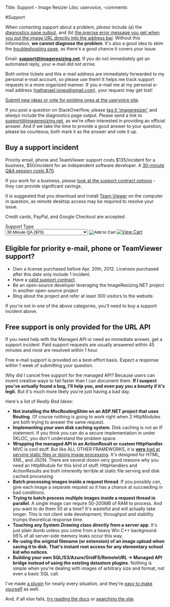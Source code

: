 Title: Support - Image Resizer
Libs: uservoice, -comments

#Support

When contacting support about a problem, *please* include (a) the [diagnostics page output](/plugins/diagnostics), and (b) [the precise error message you get when you put the image URL directly into the address bar](/docs/geterror). Without this information, **we cannot diagnose the problem**. It's also a good idea to skim the [troubleshooting page](/docs/troubleshoot), as there's a good chance it covers your issue.

<script language="javascript">
function isDstInEffect(off){
	var d = new Date();
	//get the start and end dates for dst:(these rules are US only)
	var     y= d.getUTCFullYear(), countstart= 8, countend= 1,
	dstart= new Date(Date.UTC(y, 2, 8, 2, 0, 0, 0)),
	dend= new Date(Date.UTC(y, 10, 1, 2, 0, 0, 0));
	while(dstart.getUTCDay()!== 0) dstart.setUTCDate(++countstart);
	while(dend.getUTCDay()!== 0) dend.setUTCDate(++countend);

	//get the GMT time for the localized dst start and end times:
	//dstart.setUTCMinutes(off);
	//dend.setUTCMinutes(off);

	// if the date passed in is between dst start and dst end, adjust the offset and label:
	return (dstart<= d && dend>= d);
}
var now = new Date();


var edtOffset = isDstInEffect(-5 * 60) ? -4: -5;//-4, -5
var localOffset = now.getTimezoneOffset() / -60;

var a = (localOffset - edtOffset + 9) % 24;
var b = (localOffset - edtOffset + 21) % 24;

var mins =  now.getMinutes().toString(); 
if (mins.length == 1) mins = mins + '0';

document.write("For the quickest response, please contact support between <strong>" + a + ":00 and " + b + ":00</strong> based on your estimated local time of " + now.getHours() + ":" + mins + ". This is 9am to 9pm EDT (my time zone).");
</script>

Email:  **support@imageresizing.net**. If you do not immediately get an automated reply, your e-mail *did not arrive*. 

Both online tickets and this e-mail address are immediately forwarded to my personal e-mail account, so please use them! It helps me track support requests in a more organized manner. If you e-mail me at my personal e-mail address (nathanael.jones@gmail.com), your request may get lost!

[Submit new ideas or vote for existing ones at the uservoice site](http://resizer.uservoice.com/forums/108373-image-resizer-v3).

If you post a question on StackOverflow, please [tag it 'imageresizer'](http://stackoverflow.com/questions/tagged/imageresizer) and *always* include the diagnostics page output. Please send a link to support@imageresizing.net, as we're often interested in providing an official answer. And if we take the time to provide a good answer to your question, please be courteous; both mark it as the answer and vote it up.

## Buy a support incident

Priority email, phone and TeamViewer support costs $135/incident for a business, $50/incident for an independent software developer. A [30-minute Q&A session costs $70](/support/consult).

If you work for a business, please [look at the support contract options](/support/contracts) - they can provide significant savings. 

It is suggested that you download and install [Team Viewer](http://teamviewer.com) on the computer in question, as remote desktop access may be required to resolve your issue.

Credit cards, PayPal, and Google Checkout are accepted.

<form action="https://www.e-junkie.com/ecom/gb.php?c=cart&amp;i=939690&amp;cl=41912&amp;ejc=2" target="ej_ejc" method="POST" accept-charset="UTF-8">
Support Type<br/>
<select name="o1">
<option value="30 Minute QA">30 Minute QA ($70)</option>
<option value="1 Aided install + 30 Minute QA">1 Aided install + 30 Minute QA ($130)</option>
<option value="2 Aided installs + 30 Minute Q&amp;A">2 Aided installs + 30 Minute Q&amp;A ($190)</option>
<option value="Support Incident (Individual)">Support Incident (Individual) ($50)</option>
<option value="Support Incident (Business)">Support Incident (Business) ($135)</option>
</select>

<input type="image" src="http://www.e-junkie.com/ej/ej_add_to_cart.gif" border="0"  alt="Add to Cart" class="ec_ejc_thkbx" onClick="javascript:return EJEJC_lc(this.parentNode);"/>
<a href="https://www.e-junkie.com/ecom/gb.php?c=cart&amp;cl=41912&amp;ejc=2" target="ej_ejc" class="ec_ejc_thkbx" onClick="javascript:return EJEJC_lc(this);"><img src="http://www.e-junkie.com/ej/ej_view_cart.gif" border="0" alt="View Cart"/></a>
</form>

<script language="javascript" type="text/javascript">
<!--
function EJEJC_lc(th) { return false; }
// -->
</script>
<script src='http://www.e-junkie.com/ecom/box.js' type='text/javascript'></script>

## Eligible for priority e-mail, phone or TeamViewer support?

* Own a license purchased before Apr. 20th, 2012. Licenses purchased after this date only include 1 incident.
* Have a [valid support contract](/support/contracts).
* Be an open-source developer leveraging the ImageResizing.NET project in another open-source project
* Blog about the project and refer at least 300 visitors to the website.

If you're not in one of the above categories, you'll need to buy a support incident above.

## Free support is only provided for the URL API

If you need help with the Managed API or need an immediate answer, get a support incident. Paid support requests are usually answered within 45 minutes and most are resolved within 1 hour. 

Free e-mail support is provided on a best-effort basis. Expect a response within 1 week of submitting your question. 

Why did I cancel free support for the managed API? Because users can invent creative ways to fail faster than I can document them. **If I suspect you've actually found a bug, I'll help you, and even pay you a bounty if it's legit.** But it's much more likely you're just having a bad day.

Here's a list of *Really Bad Ideas*:

* **Not installing the MvcRoutingShim on an ASP.NET project that uses Routing**. Of course nothing is going to work right when 2 HttpModules are both trying to answer the same request.
* **Implementing your own disk caching system**. Disk caching is not an IF statement. If you think you can do a secure implementation in under 5KLOC, you don't understand the problem space.
* **Wrapping the managed API in an ActionResult or custom HttpHandler**. MVC is cool stuff. But like ALL OTHER FRAMEWORKS, it is [**very** bad at serving static files or doing image processing](/docs/mvc). It's designed for HTML, XML, and JSON. There are several dozen very good reasons why you need an HttpModule for this kind of stuff. HttpHandlers and ActionResults are both inherently terrible at static file serving and disk cached processing.
* **Batch processing images inside a request thread**. If you possibly can, give each image a separate request so it has a chance at succeeding in bad conditions. 
* **Trying to batch process multiple images inside a request thread in parallel**. A single image can require 50-200MB of RAM to process. And you want to do them 50 at a time? It's wasteful and will actually take longer. This is not client side development; throughput and stability trumps theoretical response time. 
* **Touching any System.Drawing class directly from a server app**. It's just plain dumb unless you come from a heavy Win C++ background. 95% of all server-side memory leaks occur this way.
* **Re-using the original filename (or extension) of an image upload when saving it to disk. That's instant root access for any elementary school kid who notices.** 
* **Building your own SQL/S3/Azure/GridFS/RemoteURL -> Managed API bridge instead of using the existing datastore plugins**. Nothing is simple when you're dealing with images of arbitrary size and format, not even a basic SQL call. 

I've made [a plugin](/plugins) for nearly every situation, and they're [easy to make yourself](/docs/plugins/basics) as well. 

And, if all else fails, [try reading the docs](/docs) or [searching the site](/search).


